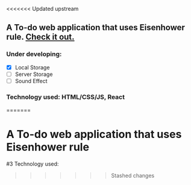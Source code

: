 <<<<<<< Updated upstream
## A To-do web application that uses Eisenhower rule. [Check it out.](https://kaiwenkevinz.github.io/react-WillDo)

### Under developing:
- [x] Local Storage
- [ ] Server Storage
- [ ] Sound Effect

### Technology used: **HTML/CSS/JS, React**
=======
# A To-do web application that uses Eisenhower rule

#3 Technology used: 
>>>>>>> Stashed changes

